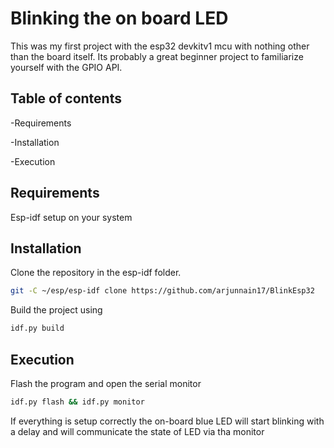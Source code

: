 # Blinking the on board LED

This was my first project with the esp32 devkitv1 mcu with nothing other than the board itself.
Its probably a great beginner project to familiarize yourself with the GPIO API.

## Table of contents
-Requirements

-Installation

-Execution

## Requirements

Esp-idf setup on your system

## Installation

Clone the repository in the esp-idf folder.
```bash
git -C ~/esp/esp-idf clone https://github.com/arjunnain17/BlinkEsp32
```

Build the project using
```bash
idf.py build
```

## Execution

Flash the program and open the serial monitor
```bash
idf.py flash && idf.py monitor
```
If everything is setup correctly the on-board blue LED will start blinking with a delay and will communicate the state of LED via tha monitor

